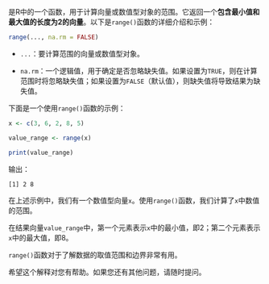 是R中的一个函数，用于计算向量或数值型对象的范围。它返回一个**包含最小值和最大值的长度为2的向量**。以下是`range()`函数的详细介绍和示例：

```R
range(..., na.rm = FALSE)
```

- `...`：要计算范围的向量或数值型对象。

- `na.rm`：一个逻辑值，用于确定是否忽略缺失值。如果设置为`TRUE`，则在计算范围时将忽略缺失值；如果设置为`FALSE`（默认值），则缺失值将导致结果为缺失值。

下面是一个使用`range()`函数的示例：

```R
x <- c(3, 6, 2, 8, 5)

value_range <- range(x)

print(value_range)
```

输出：

```
[1] 2 8
```

在上述示例中，我们有一个数值型向量`x`。使用`range()`函数，我们计算了`x`中数值的范围。

在结果向量`value_range`中，第一个元素表示`x`中的最小值，即2；第二个元素表示`x`中的最大值，即8。

`range()`函数对于了解数据的取值范围和边界非常有用。

希望这个解释对您有帮助。如果您还有其他问题，请随时提问。